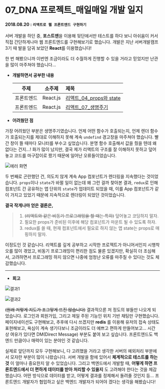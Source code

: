 # 07_DNA 프로젝트_매일매일 개발 일지

#### 2018.08.20 : ```리액트로 웹 프론트엔드 구현하기```

서버 개발을 하던 중, **포스트맨**을 이용해 뒷단에서만 테스트를 하다 보니 아쉬움이 커서 직접 간단하게나마 웹 프론트엔드를 구현해보기로 했습니다. 개발은 지난 서버개발캠프 3기 때 발을 담궈 보았던 **React**를 이용했습니다!

한 번 해봤으니까 이번엔 조금이라도 더 수월하게 진행할 수 있을 거라고 믿었지만 난관을 많이 마주쳐야 했습니다... 



- **개발하면서 공부한 내용**

  |    주제    |  소주제  | 제목                          |
  | :--------: | :------: | :---------------------------- |
  | 프론트엔드 | React.js | [리액트\_04\_props와 state]() |
  | 프론트엔드 | React.js | [리액트\_07\_생명주기]()      |



- **어려웠던 점**

가장 어려웠던 부분은 생명주기였습니다. 언제 어떤 함수가 호출되는지, 언제 렌더 함수가 호출되는지를 제대로 이해하지 못해 계속 ```undefind``` 경고창을 마주쳐야 했습니다. 빨간 창이 뜰 때마다 모니터를 부수고 싶었습니다. 분명 함수 호출해서 값을 줬을 텐데 왜 없다는 건지...! 화가 많이 났지만, 결국 제가 리액트의 구조를 잘 이해하지 못하고 덮어놓고 코드를 마구잡이로 짰기 때문에 일어난 오류들이었습니다.

![에러 화면](https://blogfiles.pstatic.net/MjAxODA4MjNfMTg1/MDAxNTM1MDExNjg1Mjk2.K9DRQBf2kpzDs_Y7-6yceKpcVD1Mxee6oqoyrFujZGAg.RoXJx4YmSvihA7KnyQLJoEkjhb7XxfH7PPuHzBtlSHog.PNG.3457soso/%EC%8A%A4%ED%81%AC%EB%A6%B0%EC%83%B7%2C_2018-08-21_00-56-54.png)



두 번째로 곤란했던 건, 의도치 않게 계속 App 컴포넌트가 렌더링을 지속했다는 것이었습니다. ```props```이나 ```state```가 바뀔 일이 없는데 왜 그런 걸까 찾아본 결과, ```redux```로 인해 컴포넌트 간 공유하는 앱 단위의 ```state```가 업데이트 되었을 때, 이를 App 컴포넌트가 같이 가지고 있었기 때문에 지속적으로 렌더링이 되었던 것이었습니다.

**결국 작게나마 얻은 결론은,**

> 1. ~~(리액트와 같은 비동기 프로그래밍을 할 때는 특히)~~ 덮어놓고 코딩하지 말자.
> 2. 필요한 props가 준비된 이후에 해당 컴포넌트가 마운트 될 수 있도록 하자.
> 3. redux를 쓸 때, 현재 컴포넌트에서 필요로 하지 않는 앱 state는 props로 매핑하지 말자.

이정도인 것 같습니다. 리액트를 깊게 공부하고 시작한 프로젝트가 아니어서인지 시행착오를 많이 겪었고, 비동기 프로그래밍이 편리한 점도 물론 있겠지만, 확실히 더 조심해서, 고려하면서 프로그래밍 하지 않으면 나중에 엄청난 오류를 마주칠 수 있다는 것도 체감했습니다.



___

- **회고**

![결과1](https://blogfiles.pstatic.net/MjAxODA4MjNfMjcz/MDAxNTM1MDExNjg1Njcx.ggYjAVzp8y7uZjE9AnzMHgaWAoH4I9Ge2gli11ySTpIg.Ijiz1H-f5ezQjJte4ACzn-40DOiyCInryCrj3XXuiOAg.PNG.3457soso/%EC%8A%A4%ED%81%AC%EB%A6%B0%EC%83%B7%2C_2018-08-23_17-00-49.png)

![결과2](https://blogfiles.pstatic.net/MjAxODA4MjNfMTQ5/MDAxNTM1MDExNjg2MzQx.1PGp8C62SjQ0LzR6DcizUjkF4SfEFA-9MXMGi7tViswg.fZriyNWU8nVQolEVCXwWCw5LUexlS7_8NBH6bOwXXKIg.PNG.3457soso/%EC%8A%A4%ED%81%AC%EB%A6%B0%EC%83%B7%2C_2018-08-23_17-03-08.png)

~~(원래 저렇게 지도가 조그맣게 뜨진 않습니다)~~ 결과적으론 저 정도의 뷰들만 나오게 되었습니다. 로그인과 회원가입, 그리고 제일 주된 기능인 위치 기반 채팅만 구현했습니다. 페이지네이션도 구현해보고, 추후에 다시 쓰겠지만 **redis** 를 이용해 유저의 접속 상태도 표현해보고, 욕심이 계속 생기다보니 조금이라도 더 예쁘고 편하게 만들어보고... 시간 상 여유가 있다면 DM(Direct Message) 부분도 붙여 보고 싶습니다. 프론트엔드도 백엔드 만큼이나 매력이 있는 분야인 것 같습니다.

실제로 앞단까지 모두 구현해보니, 다 고려했을 거라고 생각한 서버의 예외처리 부분에서 모자란 부분이 많이 나왔습니다. 서버 개발을 함에 있어서 **체계적으로 테스트를 하는 것** 이 얼마나 중요한지 알 수 있었습니다. 그리고 백엔드에서 개발할 때, **어떻게 하면 프론트엔드에서 더 편하게 데이터를 받아 처리할 수 있을지** 도 고려해야 한다는 것을 체감했습니다. 어떤 방식으로 데이터를 받고, 어떻게 결과를 정제해서 돌려줄 것인지 등... 프론트엔드 개발자가 협업하고 싶은 백엔드 개발자가 되어야 겠다는 생각을 해봤습니다!
